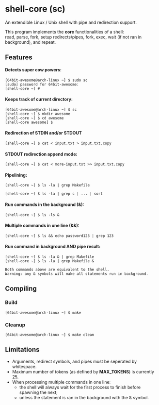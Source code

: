 # shell-core (sc)

An extendible Linux / Unix shell with pipe and redirection support.

This program implements the **core** functionalities of a shell: \
read, parse, fork, setup redirects/pipes, fork, exec, wait (if not ran in background), and repeat.

## Features

#### Detects super cow powers:
```
[64bit-awesome@arch-linux ~] $ sudo sc
[sudo] password for 64bit-awesome:
[shell-core ~] # 
```

#### Keeps track of current directory:
```
[64bit-awesome@arch-linux ~] $ sc
[shell-core ~] $ mkdir awesome
[shell-core ~] $ cd awesome
[shell-core awesome] $ 
```

#### Redirection of STDIN and/or STDOUT
```
[shell-core ~] $ cat < input.txt > input.txt.copy
```

#### STDOUT redirection append mode:
```
[shell-core ~] $ cat < more-input.txt >> input.txt.copy
```

#### Pipelining: 
```
[shell-core ~] $ ls -la | grep Makefile
```
```
[shell-core ~] $ ls -la | grep c | ... | sort
```

#### Run commands in the background (&):
```
[shell-core ~] $ ls -ls &
```

#### Multiple commands in one line (&&):
```
[shell-core ~] $ ls && echo password123 | grep 123
```

#### Run command in background AND pipe result:
```
[shell-core ~] $ ls -la & | grep Makefile
[shell-core ~] $ ls -la | grep Makefile &
```

```
Both commands above are equivalent to the shell.
Warning: any & symbols will make all statements run in background.
```

## Compiling

### Build
```
[64bit-awesome@arch-linux ~] $ make
```

### Cleanup
```
[64bit-awesome@arch-linux ~] $ make clean
```

## Limitations
- Arguments, redirect symbols, and pipes must be seperated by whitespace.
- Maximum number of tokens (as defined by **MAX_TOKENS**) is currently 25.
- When processing multiple commands in one line: 
    - the shell will always wait for the first process to finish before spawning the next; 
    - unless the statement is ran in the background with the & symbol.
